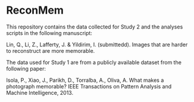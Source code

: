 # ReconMem

This repository contains the data collected for Study 2 and the analyses scripts in the following manuscript:

Lin, Q., Li, Z., Lafferty, J. & Yildirim, I. (submittedd). Images that are harder to reconstruct are more memorable. 

The data used for Study 1 are from a publicly available dataset from the following paper:

Isola, P., Xiao, J., Parikh, D., Torralba, A., Oliva, A. What makes a photograph memorable? IEEE Transactions on Pattern Analysis and Machine Intelligence, 2013.
